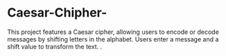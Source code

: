 # Caesar-Chipher-
This project features a Caesar cipher, allowing users to encode or decode messages by shifting letters in the alphabet. Users enter a message and a shift value to transform the text. .
